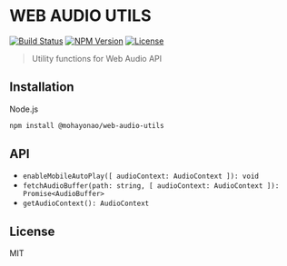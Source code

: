 # WEB AUDIO UTILS
[![Build Status](http://img.shields.io/travis/mohayonao/web-audio-utils.svg?style=flat-square)](https://travis-ci.org/mohayonao/web-audio-utils)
[![NPM Version](http://img.shields.io/npm/v/@mohayonao/web-audio-utils.svg?style=flat-square)](https://www.npmjs.org/package/@mohayonao/web-audio-utils)
[![License](http://img.shields.io/badge/license-MIT-brightgreen.svg?style=flat-square)](http://mohayonao.mit-license.org/)

> Utility functions for Web Audio API

## Installation

Node.js

```sh
npm install @mohayonao/web-audio-utils
```

## API

- `enableMobileAutoPlay([ audioContext: AudioContext ]): void`
- `fetchAudioBuffer(path: string, [ audioContext: AudioContext ]): Promise<AudioBuffer>`
- `getAudioContext(): AudioContext`

## License
MIT
